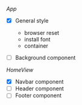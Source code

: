 *App*
- [X] General style
    - browser reset
    - install font
    - container 

- [ ] Background component

*HomeView*
- [X] Navbar component
- [ ] Header component
- [ ] Footer component
